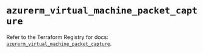 # `azurerm_virtual_machine_packet_capture`

Refer to the Terraform Registry for docs: [`azurerm_virtual_machine_packet_capture`](https://registry.terraform.io/providers/hashicorp/azurerm/3.114.0/docs/resources/virtual_machine_packet_capture).
